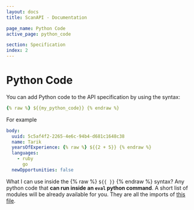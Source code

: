 ```yaml
---
layout: docs
title: ScanAPI - Documentation

page_name: Python Code
active_page: python_code

section: Specification
index: 2
---
```


# Python Code

You can add Python code to the API specification by using the syntax:

```yaml
{% raw %} ${{my_python_code}} {% endraw %}
```

For example

```yaml
body:
  uuid: 5c5af4f2-2265-4e6c-94b4-d681c1648c38
  name: Tarik
  yearsOfExperience: {% raw %} ${{2 + 5}} {% endraw %}
  languages:
    - ruby
      go
  newOpportunities: false
```

What I can use inside the {% raw %} `${{ }}` {% endraw %} syntax?
Any python code that **can run inside an `eval` python command**.
A short list of modules will be already available for you. They are all the imports of
[this file](https://github.com/scanapi/scanapi/blob/master/scanapi/evaluators/code_evaluator.py#L1).
